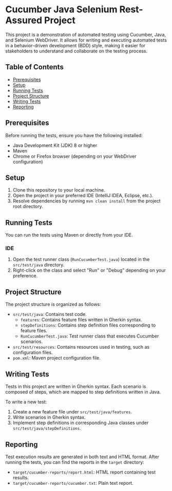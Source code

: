 # Cucumber Java Selenium Rest-Assured Project

This project is a demonstration of automated testing using Cucumber, Java, and Selenium WebDriver. It allows for writing and executing automated tests in a behavior-driven development (BDD) style, making it easier for stakeholders to understand and collaborate on the testing process.

## Table of Contents

- [Prerequisites](#prerequisites)
- [Setup](#setup)
- [Running Tests](#running-tests)
- [Project Structure](#project-structure)
- [Writing Tests](#writing-tests)
- [Reporting](#reporting)

## Prerequisites

Before running the tests, ensure you have the following installed:

- Java Development Kit (JDK) 8 or higher
- Maven
- Chrome or Firefox browser (depending on your WebDriver configuration)

## Setup

1. Clone this repository to your local machine.
2. Open the project in your preferred IDE (IntelliJ IDEA, Eclipse, etc.).
3. Resolve dependencies by running `mvn clean install` from the project root directory.

## Running Tests

You can run the tests using Maven or directly from your IDE.


### IDE

1. Open the test runner class (`RunCucumberTest.java`) located in the `src/test/java` directory.
2. Right-click on the class and select "Run" or "Debug" depending on your preference.

## Project Structure

The project structure is organized as follows:

- `src/test/java`: Contains test code.
  - `features`: Contains feature files written in Gherkin syntax.
  - `stepDefinitions`: Contains step definition files corresponding to feature files.
  - `RunCucumberTest.java`: Test runner class that executes Cucumber scenarios.
- `src/test/resources`: Contains resources used in testing, such as configuration files.
- `pom.xml`: Maven project configuration file.

## Writing Tests

Tests in this project are written in Gherkin syntax. Each scenario is composed of steps, which are mapped to step definitions written in Java.

To write a new test:

1. Create a new feature file under `src/test/java/features`.
2. Write scenarios in Gherkin syntax.
3. Implement step definitions in corresponding Java classes under `src/test/java/stepDefinitions`.

## Reporting

Test execution results are generated in both text and HTML format. After running the tests, you can find the reports in the `target` directory:

- `target/cucumber-reports/report.html`: HTML report containing test results.
- `target/cucumber-reports/cucumber.txt`: Plain text report.

